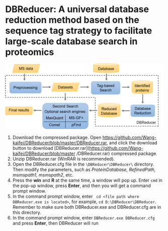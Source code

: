 # DBReducer: A universal database reduction method based on the sequence tag strategy to facilitate large-scale database search in proteomics

![image](https://github.com/Wang-kaifei/DBReducer/blob/master/IMG/workflow.png)
1. Download the compressed package. Open https://github.com/Wang-kaifei/DBReducer/blob/master/DBReducer.rar, and click the download button to download [DBReducer.rar](https://github.com/Wang-kaifei/DBReducer/blob/master /DBReducer.rar) compressed package.
2. Unzip DBReducer.rar (WinRAR is recommended).
3. Open the DBReducer.cfg file in the `\DBReducer\DBReducer\` directory. Then modify the parameters, such as *ProteinDatabase, RefinedPath, msmspath1, msmspath2*, etc.
4. Press the **win** and **R** at the same time, a window will pop up. Enter `cmd` in the pop-up window, press **Enter**, and then you will get a command prompt window.
5. In the command prompt window, enter ` cd <file path where DBReducer.exe is located>`, for example, `cd D:\DBReducer\DBReducer`. Remember to make sure both DBReducer.exe and DBReducer.cfg are in this directory.
6. In the command prompt window, enter `DBReducer.exe DBReducer.cfg` and press **Enter**, then DBReducer will run
